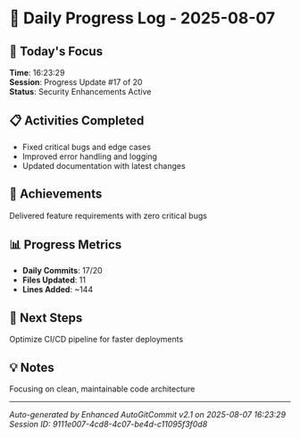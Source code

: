 # 📅 Daily Progress Log - 2025-08-07

## 🎯 Today's Focus
**Time**: 16:23:29  
**Session**: Progress Update #17 of 20  
**Status**: Security Enhancements Active

## 📋 Activities Completed
- Fixed critical bugs and edge cases
- Improved error handling and logging
- Updated documentation with latest changes

## 🚀 Achievements
Delivered feature requirements with zero critical bugs

## 📊 Progress Metrics
- **Daily Commits**: 17/20
- **Files Updated**: 11
- **Lines Added**: ~144

## 🎯 Next Steps
Optimize CI/CD pipeline for faster deployments

## 💡 Notes
Focusing on clean, maintainable code architecture

---
*Auto-generated by Enhanced AutoGitCommit v2.1 on 2025-08-07 16:23:29*
*Session ID: 9111e007-4cd8-4c07-be4d-c11095f3f0d8*